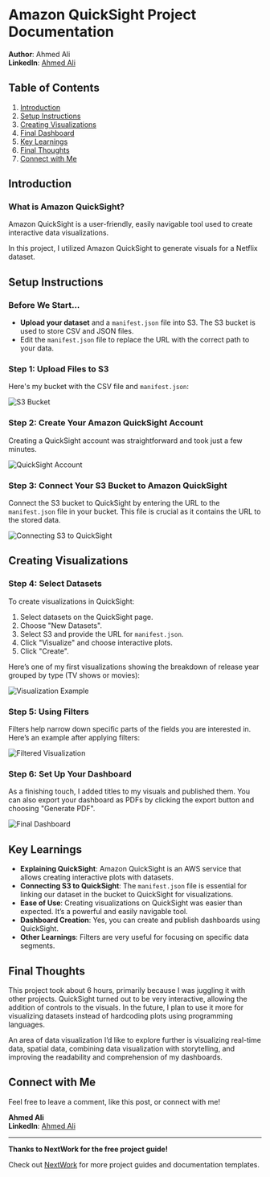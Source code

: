 # Amazon QuickSight Project Documentation

**Author**: Ahmed Ali  
**LinkedIn**: [Ahmed Ali](https://www.linkedin.com/in/ahmed-ali-99055728b/)

## Table of Contents

1. [Introduction](#introduction)
2. [Setup Instructions](#setup-instructions)
3. [Creating Visualizations](#creating-visualizations)
4. [Final Dashboard](#final-dashboard)
5. [Key Learnings](#key-learnings)
6. [Final Thoughts](#final-thoughts)
7. [Connect with Me](#connect-with-me)

## Introduction

### What is Amazon QuickSight?

Amazon QuickSight is a user-friendly, easily navigable tool used to create interactive data visualizations. 

In this project, I utilized Amazon QuickSight to generate visuals for a Netflix dataset.

## Setup Instructions

### Before We Start...

- **Upload your dataset** and a `manifest.json` file into S3. The S3 bucket is used to store CSV and JSON files. 
- Edit the `manifest.json` file to replace the URL with the correct path to your data.

### Step 1: Upload Files to S3

Here's my bucket with the CSV file and `manifest.json`:

![S3 Bucket](path/to/image1.png)

### Step 2: Create Your Amazon QuickSight Account

Creating a QuickSight account was straightforward and took just a few minutes.

![QuickSight Account](path/to/image2.png)

### Step 3: Connect Your S3 Bucket to Amazon QuickSight

Connect the S3 bucket to QuickSight by entering the URL to the `manifest.json` file in your bucket. This file is crucial as it contains the URL to the stored data.

![Connecting S3 to QuickSight](path/to/image3.png)

## Creating Visualizations

### Step 4: Select Datasets

To create visualizations in QuickSight:
1. Select datasets on the QuickSight page.
2. Choose "New Datasets".
3. Select S3 and provide the URL for `manifest.json`.
4. Click "Visualize" and choose interactive plots.
5. Click "Create".

Here’s one of my first visualizations showing the breakdown of release year grouped by type (TV shows or movies):

![Visualization Example](path/to/image4.png)

### Step 5: Using Filters

Filters help narrow down specific parts of the fields you are interested in. Here’s an example after applying filters:

![Filtered Visualization](path/to/image5.png)

### Step 6: Set Up Your Dashboard

As a finishing touch, I added titles to my visuals and published them. You can also export your dashboard as PDFs by clicking the export button and choosing "Generate PDF".

![Final Dashboard](path/to/image6.png)

## Key Learnings

- **Explaining QuickSight**: Amazon QuickSight is an AWS service that allows creating interactive plots with datasets.
- **Connecting S3 to QuickSight**: The `manifest.json` file is essential for linking our dataset in the bucket to QuickSight for visualizations.
- **Ease of Use**: Creating visualizations on QuickSight was easier than expected. It’s a powerful and easily navigable tool.
- **Dashboard Creation**: Yes, you can create and publish dashboards using QuickSight.
- **Other Learnings**: Filters are very useful for focusing on specific data segments.

## Final Thoughts

This project took about 6 hours, primarily because I was juggling it with other projects. QuickSight turned out to be very interactive, allowing the addition of controls to the visuals. In the future, I plan to use it more for visualizing datasets instead of hardcoding plots using programming languages.

An area of data visualization I’d like to explore further is visualizing real-time data, spatial data, combining data visualization with storytelling, and improving the readability and comprehension of my dashboards.

## Connect with Me

Feel free to leave a comment, like this post, or connect with me!

**Ahmed Ali**  
**LinkedIn**: [Ahmed Ali](https://www.linkedin.com/in/ahmed-ali-99055728b/)

---

**Thanks to NextWork for the free project guide!**

Check out [NextWork](https://link.nextwork.org/community) for more project guides and documentation templates.
